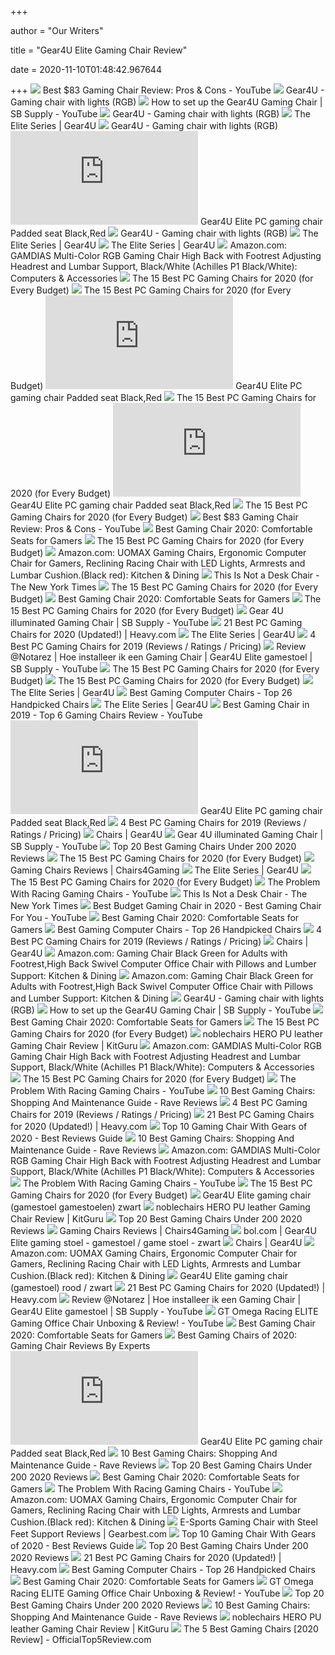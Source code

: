 +++
        
author = "Our Writers"
        
title = "Gear4U Elite Gaming Chair Review"
        
date = 2020-11-10T01:48:42.967644
        
+++
[ ![](https://i.ytimg.com/vi/gCGkyhDRCTA/maxresdefault.jpg)](https://i.ytimg.com/vi/gCGkyhDRCTA/maxresdefault.jpg) Best $83 Gaming Chair Review: Pros & Cons - YouTube
[ ![](https://www.sbsupply.eu/media/catalog/product/cache/16/image/800x/602f0fa2c1f0d1ba5e241f914e856ff9/g/e/gear4u_illuminated_gaming_chair_rgb_zwart_1_2.jpg)](https://www.sbsupply.eu/media/catalog/product/cache/16/image/800x/602f0fa2c1f0d1ba5e241f914e856ff9/g/e/gear4u_illuminated_gaming_chair_rgb_zwart_1_2.jpg) Gear4U - Gaming chair with lights (RGB) 
[ ![](https://i.ytimg.com/vi/PKstEK8NO1o/maxresdefault.jpg)](https://i.ytimg.com/vi/PKstEK8NO1o/maxresdefault.jpg) How to set up the Gear4U Gaming Chair | SB Supply - YouTube
[ ![](https://www.sbsupply.eu/media/catalog/product/cache/16/image/800x/602f0fa2c1f0d1ba5e241f914e856ff9/g/e/gear4u_illuminated_gaming_chair_rgb_zwart_5_2.jpg)](https://www.sbsupply.eu/media/catalog/product/cache/16/image/800x/602f0fa2c1f0d1ba5e241f914e856ff9/g/e/gear4u_illuminated_gaming_chair_rgb_zwart_5_2.jpg) Gear4U - Gaming chair with lights (RGB) 
[ ![](https://gear4u.dk/wp-content/uploads/2020/01/Elite-front-3.png)](https://gear4u.dk/wp-content/uploads/2020/01/Elite-front-3.png) The Elite Series | Gear4U
[ ![](https://www.sbsupply.eu/media/catalog/product/cache/16/image/800x/602f0fa2c1f0d1ba5e241f914e856ff9/g/e/gear4u_illuminated_gaming_chair_rgb_zwart_6_2.jpg)](https://www.sbsupply.eu/media/catalog/product/cache/16/image/800x/602f0fa2c1f0d1ba5e241f914e856ff9/g/e/gear4u_illuminated_gaming_chair_rgb_zwart_6_2.jpg) Gear4U - Gaming chair with lights (RGB) 
[ ![](https://mutonic.com/gi.php?p=img/gallery/32508132_4590.jpg)](https://mutonic.com/gi.php?p=img/gallery/32508132_4590.jpg) Gear4U Elite PC gaming chair Padded seat Black,Red
[ ![](https://www.sbsupply.eu/media/catalog/product/cache/16/image/800x/602f0fa2c1f0d1ba5e241f914e856ff9/g/e/gear4u_illuminated_gaming_chair_rgb_zwart_3_2.jpg)](https://www.sbsupply.eu/media/catalog/product/cache/16/image/800x/602f0fa2c1f0d1ba5e241f914e856ff9/g/e/gear4u_illuminated_gaming_chair_rgb_zwart_3_2.jpg) Gear4U - Gaming chair with lights (RGB) 
[ ![](https://gear4u.dk/wp-content/uploads/2020/06/green-1.png)](https://gear4u.dk/wp-content/uploads/2020/06/green-1.png) The Elite Series | Gear4U
[ ![](https://gear4u.dk/wp-content/uploads/2020/01/WHITE.png)](https://gear4u.dk/wp-content/uploads/2020/01/WHITE.png) The Elite Series | Gear4U
[ ![](https://images-na.ssl-images-amazon.com/images/I/71fXoX3n5qL._AC_SX679_.jpg)](https://images-na.ssl-images-amazon.com/images/I/71fXoX3n5qL._AC_SX679_.jpg) Amazon.com: GAMDIAS Multi-Color RGB Gaming Chair High Back with Footrest  Adjusting Headrest and Lumbar Support, Black/White (Achilles P1  Black/White): Computers & Accessories
[ ![](https://i.ytimg.com/vi/G7MTlS4aJTo/maxresdefault.jpg)](https://i.ytimg.com/vi/G7MTlS4aJTo/maxresdefault.jpg) The 15 Best PC Gaming Chairs for 2020 (for Every Budget)
[ ![](https://techguided.com/wp-content/uploads/2019/10/The-Best-Gaming-Chairs.jpg)](https://techguided.com/wp-content/uploads/2019/10/The-Best-Gaming-Chairs.jpg) The 15 Best PC Gaming Chairs for 2020 (for Every Budget)
[ ![](https://mutonic.com/gi.php?p=img/gallery/32508132_6476.jpg)](https://mutonic.com/gi.php?p=img/gallery/32508132_6476.jpg) Gear4U Elite PC gaming chair Padded seat Black,Red
[ ![](https://techguided.com/wp-content/uploads/2020/10/Secretlab-Titan-XL-Charcoal-Blue.jpg)](https://techguided.com/wp-content/uploads/2020/10/Secretlab-Titan-XL-Charcoal-Blue.jpg) The 15 Best PC Gaming Chairs for 2020 (for Every Budget)
[ ![](https://mutonic.com/gi.php?p=img/gallery/32508132_5276.jpg)](https://mutonic.com/gi.php?p=img/gallery/32508132_5276.jpg) Gear4U Elite PC gaming chair Padded seat Black,Red
[ ![](https://i.ytimg.com/vi/6eyQGn5Df4k/hqdefault.jpg)](https://i.ytimg.com/vi/6eyQGn5Df4k/hqdefault.jpg) The 15 Best PC Gaming Chairs for 2020 (for Every Budget)
[ ![](https://i.ytimg.com/vi/gCGkyhDRCTA/hqdefault.jpg)](https://i.ytimg.com/vi/gCGkyhDRCTA/hqdefault.jpg) Best $83 Gaming Chair Review: Pros & Cons - YouTube
[ ![](https://www.techadvisor.co.uk/cmsdata/slideshow/3641761/best-gaming-chairs-uk_thumb1200_4-3.jpg)](https://www.techadvisor.co.uk/cmsdata/slideshow/3641761/best-gaming-chairs-uk_thumb1200_4-3.jpg) Best Gaming Chair 2020: Comfortable Seats for Gamers
[ ![](https://techguided.com/wp-content/uploads/2020/08/GTRACING-GT5050-Gaming-Chair.jpg)](https://techguided.com/wp-content/uploads/2020/08/GTRACING-GT5050-Gaming-Chair.jpg) The 15 Best PC Gaming Chairs for 2020 (for Every Budget)
[ ![](https://images-na.ssl-images-amazon.com/images/I/61bvGFYymgL._AC_SL1024_.jpg)](https://images-na.ssl-images-amazon.com/images/I/61bvGFYymgL._AC_SL1024_.jpg) Amazon.com: UOMAX Gaming Chairs, Ergonomic Computer Chair for Gamers,  Reclining Racing Chair with LED Lights, Armrests and Lumbar Cushion.(Black  red): Kitchen & Dining
[ ![](https://static01.nyt.com/images/2020/08/09/fashion/22CHAIRS1/22CHAIRS1-mobileMasterAt3x.jpg)](https://static01.nyt.com/images/2020/08/09/fashion/22CHAIRS1/22CHAIRS1-mobileMasterAt3x.jpg) This Is Not a Desk Chair - The New York Times
[ ![](https://techguided.com/wp-content/uploads/2020/08/GTRACING-GT5050-Gaming-Chair-Gray.jpg)](https://techguided.com/wp-content/uploads/2020/08/GTRACING-GT5050-Gaming-Chair-Gray.jpg) The 15 Best PC Gaming Chairs for 2020 (for Every Budget)
[ ![](https://www.techadvisor.co.uk/cmsdata/slideshow/3641761/noblechairs_hero_review_thumb800.png)](https://www.techadvisor.co.uk/cmsdata/slideshow/3641761/noblechairs_hero_review_thumb800.png) Best Gaming Chair 2020: Comfortable Seats for Gamers
[ ![](https://i.ytimg.com/vi/G7MTlS4aJTo/hqdefault.jpg)](https://i.ytimg.com/vi/G7MTlS4aJTo/hqdefault.jpg) The 15 Best PC Gaming Chairs for 2020 (for Every Budget)
[ ![](https://i.ytimg.com/vi/2lLNwe0H7QQ/hqdefault.jpg)](https://i.ytimg.com/vi/2lLNwe0H7QQ/hqdefault.jpg) Gear 4U illuminated Gaming Chair | SB Supply - YouTube
[ ![](https://heavy.com/wp-content/uploads/2019/09/best-pc-gamings-chairs-which-is-right-for-you.jpg?quality=65&strip=all)](https://heavy.com/wp-content/uploads/2019/09/best-pc-gamings-chairs-which-is-right-for-you.jpg?quality=65&strip=all) 21 Best PC Gaming Chairs for 2020 (Updated!) | Heavy.com
[ ![](https://gear4u.dk/wp-content/uploads/2020/01/cb1-768x768.png)](https://gear4u.dk/wp-content/uploads/2020/01/cb1-768x768.png) The Elite Series | Gear4U
[ ![](https://www.btod.com/blog/wp-content/uploads/2019/05/best-gaming-chairs-2020-blog-header-1.jpg)](https://www.btod.com/blog/wp-content/uploads/2019/05/best-gaming-chairs-2020-blog-header-1.jpg) 4 Best PC Gaming Chairs for 2019 (Reviews / Ratings / Pricing)
[ ![](https://i.ytimg.com/vi/ZZQBDLtT_-4/maxresdefault.jpg)](https://i.ytimg.com/vi/ZZQBDLtT_-4/maxresdefault.jpg) Review @Notarez | Hoe installeer ik een Gaming Chair | Gear4U Elite  gamestoel | SB Supply - YouTube
[ ![](https://techguided.com/wp-content/uploads/2017/04/DXRacer-OH-RV001-Racing-Chair-300x300.jpg)](https://techguided.com/wp-content/uploads/2017/04/DXRacer-OH-RV001-Racing-Chair-300x300.jpg) The 15 Best PC Gaming Chairs for 2020 (for Every Budget)
[ ![](https://techguided.com/wp-content/uploads/2020/08/GTRACING-GT5050-Gaming-Chair-Reclined.jpg)](https://techguided.com/wp-content/uploads/2020/08/GTRACING-GT5050-Gaming-Chair-Reclined.jpg) The 15 Best PC Gaming Chairs for 2020 (for Every Budget)
[ ![](https://gear4u.dk/wp-content/uploads/2020/01/cb4.png)](https://gear4u.dk/wp-content/uploads/2020/01/cb4.png) The Elite Series | Gear4U
[ ![](https://www.ultimategamechair.com/wp-content/uploads/2018/03/Screen-Shot-2018-03-26-at-8.23.42-PM.png)](https://www.ultimategamechair.com/wp-content/uploads/2018/03/Screen-Shot-2018-03-26-at-8.23.42-PM.png) Best Gaming Computer Chairs - Top 26 Handpicked Chairs
[ ![](https://gear4u.dk/wp-content/uploads/2020/01/BRN.png)](https://gear4u.dk/wp-content/uploads/2020/01/BRN.png) The Elite Series | Gear4U
[ ![](https://i.ytimg.com/vi/veo_MKbnxf4/maxresdefault.jpg)](https://i.ytimg.com/vi/veo_MKbnxf4/maxresdefault.jpg) Best Gaming Chair in 2019 - Top 6 Gaming Chairs Review - YouTube
[ ![](https://mutonic.com/gi.php?p=img/gallery/32508132_4210.jpg)](https://mutonic.com/gi.php?p=img/gallery/32508132_4210.jpg) Gear4U Elite PC gaming chair Padded seat Black,Red
[ ![](https://www.btod.com/blog/wp-content/uploads/2018/11/gaming-chair-11-1.jpg)](https://www.btod.com/blog/wp-content/uploads/2018/11/gaming-chair-11-1.jpg) 4 Best PC Gaming Chairs for 2019 (Reviews / Ratings / Pricing)
[ ![](https://gear4u.dk/wp-content/uploads/2020/01/Gp1-768x768.png)](https://gear4u.dk/wp-content/uploads/2020/01/Gp1-768x768.png) Chairs | Gear4U
[ ![](https://i.ytimg.com/vi/2lLNwe0H7QQ/maxresdefault.jpg)](https://i.ytimg.com/vi/2lLNwe0H7QQ/maxresdefault.jpg) Gear 4U illuminated Gaming Chair | SB Supply - YouTube
[ ![](https://sevenstarreviews.com/wp-content/uploads/2018/10/GTRACING-Gaming-Chair-1.png)](https://sevenstarreviews.com/wp-content/uploads/2018/10/GTRACING-Gaming-Chair-1.png) Top 20 Best Gaming Chairs Under 200 2020 Reviews
[ ![](https://techguided.com/wp-content/uploads/2020/07/GTRACING-LUXURY-BLACK.jpg)](https://techguided.com/wp-content/uploads/2020/07/GTRACING-LUXURY-BLACK.jpg) The 15 Best PC Gaming Chairs for 2020 (for Every Budget)
[ ![](https://images.loox.io/uploads/2020/9/23/N1StmY7rF.jpg)](https://images.loox.io/uploads/2020/9/23/N1StmY7rF.jpg) Gaming Chairs Reviews | Chairs4Gaming
[ ![](https://gear4u.dk/wp-content/uploads/2020/01/cb2.png)](https://gear4u.dk/wp-content/uploads/2020/01/cb2.png) The Elite Series | Gear4U
[ ![](https://techguided.com/wp-content/uploads/2018/02/Furmax-PU-Leather-Racing-Chair-300x300.png)](https://techguided.com/wp-content/uploads/2018/02/Furmax-PU-Leather-Racing-Chair-300x300.png) The 15 Best PC Gaming Chairs for 2020 (for Every Budget)
[ ![](https://i.ytimg.com/vi/FeAmL9UFAi4/maxresdefault.jpg)](https://i.ytimg.com/vi/FeAmL9UFAi4/maxresdefault.jpg) The Problem With Racing Gaming Chairs - YouTube
[ ![](https://static01.nyt.com/images/2020/08/09/fashion/22CHAIRS2/oakImage-1595261127673-superJumbo.jpg)](https://static01.nyt.com/images/2020/08/09/fashion/22CHAIRS2/oakImage-1595261127673-superJumbo.jpg) This Is Not a Desk Chair - The New York Times
[ ![](https://i.ytimg.com/vi/pCYjJee62zM/maxresdefault.jpg)](https://i.ytimg.com/vi/pCYjJee62zM/maxresdefault.jpg) Best Budget Gaming Chair in 2020 - Best Gaming Chair For You - YouTube
[ ![](https://www.techadvisor.co.uk/cmsdata/slideshow/3641761/secretlab_titan_2020_review_thumb800.jpg)](https://www.techadvisor.co.uk/cmsdata/slideshow/3641761/secretlab_titan_2020_review_thumb800.jpg) Best Gaming Chair 2020: Comfortable Seats for Gamers
[ ![](https://www.ultimategamechair.com/wp-content/uploads/2018/03/O2_STEALTH_12_9c3f5279-8369-42f2-9e36-c0a11c5a76051-1.jpg)](https://www.ultimategamechair.com/wp-content/uploads/2018/03/O2_STEALTH_12_9c3f5279-8369-42f2-9e36-c0a11c5a76051-1.jpg) Best Gaming Computer Chairs - Top 26 Handpicked Chairs
[ ![](https://www.btod.com/blog/wp-content/uploads/2018/11/gaming-chair-3-1.jpg)](https://www.btod.com/blog/wp-content/uploads/2018/11/gaming-chair-3-1.jpg) 4 Best PC Gaming Chairs for 2019 (Reviews / Ratings / Pricing)
[ ![](https://gear4u.dk/wp-content/uploads/2020/01/JU-BLA1-1-300x300.png)](https://gear4u.dk/wp-content/uploads/2020/01/JU-BLA1-1-300x300.png) Chairs | Gear4U
[ ![](https://images-na.ssl-images-amazon.com/images/I/61U2Vfak%2BHL.__AC_SY300_QL70_ML2_.jpg)](https://images-na.ssl-images-amazon.com/images/I/61U2Vfak%2BHL.__AC_SY300_QL70_ML2_.jpg) Amazon.com: Gaming Chair Black Green for Adults with Footrest,High Back  Swivel Computer Office Chair with Pillows and Lumber Support: Kitchen &  Dining
[ ![](https://m.media-amazon.com/images/I/61U2Vfak+HL._AC_SS350_.jpg)](https://m.media-amazon.com/images/I/61U2Vfak+HL._AC_SS350_.jpg) Amazon.com: Gaming Chair Black Green for Adults with Footrest,High Back  Swivel Computer Office Chair with Pillows and Lumber Support: Kitchen &  Dining
[ ![](https://i.ytimg.com/vi/PINsgYqHXus/hqdefault.jpg)](https://i.ytimg.com/vi/PINsgYqHXus/hqdefault.jpg) Gear4U - Gaming chair with lights (RGB) 
[ ![](https://i.ytimg.com/vi/gC_DLsKaXuY/maxresdefault.jpg)](https://i.ytimg.com/vi/gC_DLsKaXuY/maxresdefault.jpg) How to set up the Gear4U Gaming Chair | SB Supply - YouTube
[ ![](https://www.techadvisor.co.uk/cmsdata/slideshow/3641761/noblechairs_epic_black_edition_review_thumb800.png)](https://www.techadvisor.co.uk/cmsdata/slideshow/3641761/noblechairs_epic_black_edition_review_thumb800.png) Best Gaming Chair 2020: Comfortable Seats for Gamers
[ ![](https://techguided.com/wp-content/uploads/2020/07/GTRACING-LUXURY-GTXM.jpg)](https://techguided.com/wp-content/uploads/2020/07/GTRACING-LUXURY-GTXM.jpg) The 15 Best PC Gaming Chairs for 2020 (for Every Budget)
[ ![](https://www.kitguru.net/wp-content/uploads/2018/07/NOBLE-CHAIR-NO-TEXT.jpg)](https://www.kitguru.net/wp-content/uploads/2018/07/NOBLE-CHAIR-NO-TEXT.jpg) noblechairs HERO PU leather Gaming Chair Review | KitGuru
[ ![](https://images-na.ssl-images-amazon.com/images/I/71-NoF1rR5L._AC_SL1500_.jpg)](https://images-na.ssl-images-amazon.com/images/I/71-NoF1rR5L._AC_SL1500_.jpg) Amazon.com: GAMDIAS Multi-Color RGB Gaming Chair High Back with Footrest  Adjusting Headrest and Lumbar Support, Black/White (Achilles P1  Black/White): Computers & Accessories
[ ![](https://techguided.com/wp-content/uploads/2020/10/NeueChair-Obsidian.jpg)](https://techguided.com/wp-content/uploads/2020/10/NeueChair-Obsidian.jpg) The 15 Best PC Gaming Chairs for 2020 (for Every Budget)
[ ![](https://i.ytimg.com/vi/cdFNKkQ03V8/maxresdefault.jpg)](https://i.ytimg.com/vi/cdFNKkQ03V8/maxresdefault.jpg) The Problem With Racing Gaming Chairs - YouTube
[ ![](https://www.ravereviews.org/wp-content/uploads/2020/06/RAVE-GamingChair-Header.jpg)](https://www.ravereviews.org/wp-content/uploads/2020/06/RAVE-GamingChair-Header.jpg) 10 Best Gaming Chairs: Shopping And Maintenance Guide - Rave Reviews
[ ![](https://www.btod.com/blog/wp-content/uploads/2018/11/gaming-chair-7-1.jpg)](https://www.btod.com/blog/wp-content/uploads/2018/11/gaming-chair-7-1.jpg) 4 Best PC Gaming Chairs for 2019 (Reviews / Ratings / Pricing)
[ ![](https://heavy.com/wp-content/uploads/2019/09/autofull-pc-gaming-chair.jpg?quality=65&strip=all&w=425)](https://heavy.com/wp-content/uploads/2019/09/autofull-pc-gaming-chair.jpg?quality=65&strip=all&w=425) 21 Best PC Gaming Chairs for 2020 (Updated!) | Heavy.com
[ ![](https://m.media-amazon.com/images/I/41j7qiElDdL.jpg)](https://m.media-amazon.com/images/I/41j7qiElDdL.jpg) Top 10 Gaming Chair With Gears of 2020 - Best Reviews Guide
[ ![](https://www.ravereviews.org/wp-content/uploads/2020/06/RAVE-GamingChair-13-OFMEssentialsRacing.webp)](https://www.ravereviews.org/wp-content/uploads/2020/06/RAVE-GamingChair-13-OFMEssentialsRacing.webp) 10 Best Gaming Chairs: Shopping And Maintenance Guide - Rave Reviews
[ ![](https://m.media-amazon.com/images/S/aplus-media/vc/aa17a781-309f-4d3b-b8c7-ea1bfd2925c2._SR970,300_.png)](https://m.media-amazon.com/images/S/aplus-media/vc/aa17a781-309f-4d3b-b8c7-ea1bfd2925c2._SR970,300_.png) Amazon.com: GAMDIAS Multi-Color RGB Gaming Chair High Back with Footrest  Adjusting Headrest and Lumbar Support, Black/White (Achilles P1  Black/White): Computers & Accessories
[ ![](https://i.ytimg.com/vi/avWG8Zl27VQ/maxresdefault.jpg)](https://i.ytimg.com/vi/avWG8Zl27VQ/maxresdefault.jpg) The Problem With Racing Gaming Chairs - YouTube
[ ![](https://techguided.com/wp-content/uploads/2020/10/Secretlab-Titan-XL.jpg)](https://techguided.com/wp-content/uploads/2020/10/Secretlab-Titan-XL.jpg) The 15 Best PC Gaming Chairs for 2020 (for Every Budget)
[ ![](https://www.sbsupply.co.uk/media/catalog/product/cache/13/image/9df78eab33525d08d6e5fb8d27136e95/f/o/fourcom_13_05_2020_51893_1.jpg)](https://www.sbsupply.co.uk/media/catalog/product/cache/13/image/9df78eab33525d08d6e5fb8d27136e95/f/o/fourcom_13_05_2020_51893_1.jpg) Gear4U Elite gaming chair (gamestoel gamestoelen) zwart
[ ![](https://www.kitguru.net/wp-content/uploads/2018/07/kitguru_noblechairs_hero_front.jpg)](https://www.kitguru.net/wp-content/uploads/2018/07/kitguru_noblechairs_hero_front.jpg) noblechairs HERO PU leather Gaming Chair Review | KitGuru
[ ![](https://m.media-amazon.com/images/I/417sHMKR3UL.jpg)](https://m.media-amazon.com/images/I/417sHMKR3UL.jpg) Top 20 Best Gaming Chairs Under 200 2020 Reviews
[ ![](https://images.loox.io/uploads/2020/6/6/Vy7zo1sV2u.jpg)](https://images.loox.io/uploads/2020/6/6/Vy7zo1sV2u.jpg) Gaming Chairs Reviews | Chairs4Gaming
[ ![](https://media.s-bol.com/q7XvKYlprx2p/452x840.jpg)](https://media.s-bol.com/q7XvKYlprx2p/452x840.jpg) bol.com | Gear4U Elite gaming stoel - gamestoel / game stoel - zwart
[ ![](https://gear4u.dk/wp-content/uploads/2020/01/Rock-front-1-300x300.png)](https://gear4u.dk/wp-content/uploads/2020/01/Rock-front-1-300x300.png) Chairs | Gear4U
[ ![](https://m.media-amazon.com/images/I/61EBiAfvddL._AC_UL400_.jpg)](https://m.media-amazon.com/images/I/61EBiAfvddL._AC_UL400_.jpg) Amazon.com: UOMAX Gaming Chairs, Ergonomic Computer Chair for Gamers,  Reclining Racing Chair with LED Lights, Armrests and Lumbar Cushion.(Black  red): Kitchen & Dining
[ ![](https://www.sbsupply.co.uk/media/catalog/product/cache/13/image/9df78eab33525d08d6e5fb8d27136e95/g/e/gear4u_elite_gaming_chair_rood___zwart_4.jpg)](https://www.sbsupply.co.uk/media/catalog/product/cache/13/image/9df78eab33525d08d6e5fb8d27136e95/g/e/gear4u_elite_gaming_chair_rood___zwart_4.jpg) Gear4U Elite gaming chair (gamestoel) rood / zwart
[ ![](https://heavy.com/wp-content/uploads/2019/09/e-win-champion-series-pc-gaming-chair.jpg?quality=65&strip=all&w=425)](https://heavy.com/wp-content/uploads/2019/09/e-win-champion-series-pc-gaming-chair.jpg?quality=65&strip=all&w=425) 21 Best PC Gaming Chairs for 2020 (Updated!) | Heavy.com
[ ![](https://i.ytimg.com/vi/cxMTAkIha3s/hqdefault.jpg)](https://i.ytimg.com/vi/cxMTAkIha3s/hqdefault.jpg) Review @Notarez | Hoe installeer ik een Gaming Chair | Gear4U Elite  gamestoel | SB Supply - YouTube
[ ![](https://i.ytimg.com/vi/42IyOmBumQA/hqdefault.jpg)](https://i.ytimg.com/vi/42IyOmBumQA/hqdefault.jpg) GT Omega Racing ELITE Gaming Office Chair Unboxing & Review! - YouTube
[ ![](https://www.techadvisor.co.uk/cmsdata/slideshow/3641761/secretlabs_omega_thumb800.jpg)](https://www.techadvisor.co.uk/cmsdata/slideshow/3641761/secretlabs_omega_thumb800.jpg) Best Gaming Chair 2020: Comfortable Seats for Gamers
[ ![](https://www.wepc.com/wp-content/uploads/2019/12/Our-10-Best-Gaming-Chairs-1200x900.jpg)](https://www.wepc.com/wp-content/uploads/2019/12/Our-10-Best-Gaming-Chairs-1200x900.jpg) Best Gaming Chairs of 2020: Gaming Chair Reviews By Experts
[ ![](https://mutonic.com/gi.php?p=img/gallery/32508132_1376.jpg)](https://mutonic.com/gi.php?p=img/gallery/32508132_1376.jpg) Gear4U Elite PC gaming chair Padded seat Black,Red
[ ![](https://www.ravereviews.org/wp-content/uploads/2020/06/RAVE-GamingChair-6-NobleChairsHero.webp)](https://www.ravereviews.org/wp-content/uploads/2020/06/RAVE-GamingChair-6-NobleChairsHero.webp) 10 Best Gaming Chairs: Shopping And Maintenance Guide - Rave Reviews
[ ![](https://sevenstarreviews.com/wp-content/uploads/2018/10/Merax-PP033082JAA-Gaming-High-Back-Racing-Chair-209x300.png)](https://sevenstarreviews.com/wp-content/uploads/2018/10/Merax-PP033082JAA-Gaming-High-Back-Racing-Chair-209x300.png) Top 20 Best Gaming Chairs Under 200 2020 Reviews
[ ![](https://www.techadvisor.co.uk/cmsdata/slideshow/3641761/edge_gx1_thumb800.jpg)](https://www.techadvisor.co.uk/cmsdata/slideshow/3641761/edge_gx1_thumb800.jpg) Best Gaming Chair 2020: Comfortable Seats for Gamers
[ ![](https://i.ytimg.com/vi/FeAmL9UFAi4/hqdefault.jpg)](https://i.ytimg.com/vi/FeAmL9UFAi4/hqdefault.jpg) The Problem With Racing Gaming Chairs - YouTube
[ ![](https://m.media-amazon.com/images/I/61RqhAYlVSL._AC_UL400_.jpg)](https://m.media-amazon.com/images/I/61RqhAYlVSL._AC_UL400_.jpg) Amazon.com: UOMAX Gaming Chairs, Ergonomic Computer Chair for Gamers,  Reclining Racing Chair with LED Lights, Armrests and Lumbar Cushion.(Black  red): Kitchen & Dining
[ ![](https://gloimg.gbtcdn.com/images/pdm-product-pic/Electronic/2018/08/17/source-img/20180817104410_24827.jpg_400x400.jpg)](https://gloimg.gbtcdn.com/images/pdm-product-pic/Electronic/2018/08/17/source-img/20180817104410_24827.jpg_400x400.jpg) E-Sports Gaming Chair with Steel Feet Support Reviews | Gearbest.com
[ ![](https://m.media-amazon.com/images/I/41j7qiElDdL._SL160_.jpg)](https://m.media-amazon.com/images/I/41j7qiElDdL._SL160_.jpg) Top 10 Gaming Chair With Gears of 2020 - Best Reviews Guide
[ ![](https://m.media-amazon.com/images/I/412+KGuwaZL.jpg)](https://m.media-amazon.com/images/I/412+KGuwaZL.jpg) Top 20 Best Gaming Chairs Under 200 2020 Reviews
[ ![](https://heavy.com/wp-content/uploads/2019/09/mlccgb-pc-gaming-chair.jpg?quality=65&strip=all&w=425)](https://heavy.com/wp-content/uploads/2019/09/mlccgb-pc-gaming-chair.jpg?quality=65&strip=all&w=425) 21 Best PC Gaming Chairs for 2020 (Updated!) | Heavy.com
[ ![](https://www.ultimategamechair.com/wp-content/uploads/2016/09/styleswivel-1.jpeg)](https://www.ultimategamechair.com/wp-content/uploads/2016/09/styleswivel-1.jpeg) Best Gaming Computer Chairs - Top 26 Handpicked Chairs
[ ![](https://www.techadvisor.co.uk/cmsdata/slideshow/3641761/ewin_flash_xl_thumb800.jpg)](https://www.techadvisor.co.uk/cmsdata/slideshow/3641761/ewin_flash_xl_thumb800.jpg) Best Gaming Chair 2020: Comfortable Seats for Gamers
[ ![](https://i.ytimg.com/vi/zXVaVvEc0mw/hqdefault.jpg)](https://i.ytimg.com/vi/zXVaVvEc0mw/hqdefault.jpg) GT Omega Racing ELITE Gaming Office Chair Unboxing & Review! - YouTube
[ ![](https://m.media-amazon.com/images/I/41Q+ZSecedL.jpg)](https://m.media-amazon.com/images/I/41Q+ZSecedL.jpg) Top 20 Best Gaming Chairs Under 200 2020 Reviews
[ ![](https://www.ravereviews.org/wp-content/uploads/2020/06/RAVE-GamingChair-5-CougarRanger.webp)](https://www.ravereviews.org/wp-content/uploads/2020/06/RAVE-GamingChair-5-CougarRanger.webp) 10 Best Gaming Chairs: Shopping And Maintenance Guide - Rave Reviews
[ ![](https://www.kitguru.net/wp-content/uploads/2018/07/NOBLE-CHAIR-NO-TEXT-732x330.jpg)](https://www.kitguru.net/wp-content/uploads/2018/07/NOBLE-CHAIR-NO-TEXT-732x330.jpg) noblechairs HERO PU leather Gaming Chair Review | KitGuru
[ ![](https://images-na.ssl-images-amazon.com/images/I/417Jh5o2lNL.jpg)](https://images-na.ssl-images-amazon.com/images/I/417Jh5o2lNL.jpg) The 5 Best Gaming Chairs [2020 Review] - OfficialTop5Review.com
